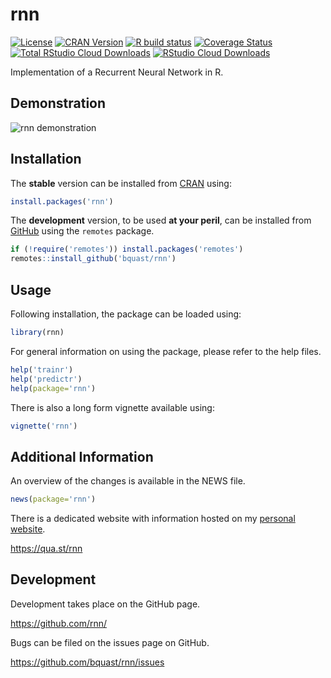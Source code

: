 rnn
===

[![License](http://img.shields.io/badge/license-GPLv3-brightgreen.svg)](http://www.gnu.org/licenses/gpl-3.0.html)
[![CRAN Version](http://www.r-pkg.org/badges/version/rnn)](https://cran.r-project.org/package=rnn)
[![R build status](https://github.com/bquast/rnn/workflows/R-CMD-check/badge.svg)](https://github.com/bquast/rnn/actions?workflow=R-CMD-check)
[![Coverage Status](https://img.shields.io/codecov/c/github/bquast/rnn/master.svg)](https://codecov.io/bquast/rnn/rnn?branch=master)
[![Total RStudio Cloud Downloads](http://cranlogs.r-pkg.org/badges/grand-total/rnn?color=brightgreen)](https://cran.r-project.org/package=rnn)
[![RStudio Cloud Downloads](http://cranlogs.r-pkg.org/badges/rnn?color=brightgreen)](https://cran.r-project.org/package=rnn)

Implementation of a Recurrent Neural Network in R.


Demonstration
---------------
![rnn demonstration](/man/figures/rnn.gif)

Installation
------------
The **stable** version can be installed from [CRAN](https://cran.r-project.org/package=rnn) using:

```r
install.packages('rnn')
```

The **development** version, to be used **at your peril**, can be installed from [GitHub](http://github.com/bquast/rnn) using the `remotes` package.

```r
if (!require('remotes')) install.packages('remotes')
remotes::install_github('bquast/rnn')
```

Usage
-------------

Following installation, the package can be loaded using:

```r
library(rnn)
```

For general information on using the package, please refer to the help files.

```r
help('trainr')
help('predictr')
help(package='rnn')
```

There is also a long form vignette available using:

```r
vignette('rnn')
```


Additional Information
-----------------------

An overview of the changes is available in the NEWS file.

```r
news(package='rnn')
```

There is a dedicated website with information hosted on my [personal website](https://qua.st/).

https://qua.st/rnn


Development
-------------
Development takes place on the GitHub page.

https://github.com/rnn/

Bugs can be filed on the issues page on GitHub.

https://github.com/bquast/rnn/issues
